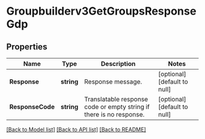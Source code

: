 # Groupbuilderv3GetGroupsResponseGdp

## Properties
Name | Type | Description | Notes
------------ | ------------- | ------------- | -------------
**Response** | **string** | Response message. | [optional] [default to null]
**ResponseCode** | **string** | Translatable response code or empty string if there is no response. | [optional] [default to null]

[[Back to Model list]](../README.md#documentation-for-models) [[Back to API list]](../README.md#documentation-for-api-endpoints) [[Back to README]](../README.md)

